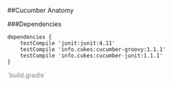##Cucumber Anatomy

###Dependencies

	dependencies {
	    testCompile 'junit:junit:4.11'
	    testCompile 'info.cukes:cucumber-groovy:1.1.1'
	    testCompile 'info.cukes:cucumber-junit:1.1.1'
	}

<p style="color:grey" class="fragment roll-in">`build.gradle`</p>
